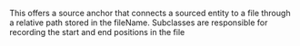 This offers a source anchor that connects a sourced entity to a file through a relative path stored in the fileName.
Subclasses are responsible for recording the start and end positions in the file